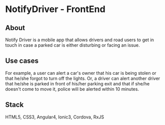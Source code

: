 NotifyDriver - FrontEnd
=====================

## About

Notify Driver is a mobile app that allows drivers and road users to get in touch in case a parked car is either disturbing or facing an issue.

## Use cases

For example, a user can alert a car's owner that his car is being stolen or that he/she forgot to turn off the lights. Or, a driver can alert another driver that he/she is parked in front of his/her parking exit and that if she/he doesn't come to move it, police will be alerted within 10 minutes.

## Stack

HTML5, CSS3, Angular4, Ionic3, Cordova, RxJS
